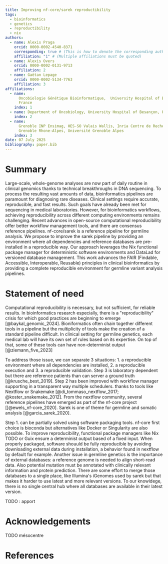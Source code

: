 ```yaml
---
title: Improving nf-core/sarek reproductibility
tags:
  - bioinformatics
  - genetics
  - reproductibility
  - nix
authors:
  - name: Alexis Praga
    orcid: 0000-0002-4540-8371
    corresponding: true # (This is how to denote the corresponding author)
    affiliation: "1" # (Multiple affiliations must be quoted)
  - name: Alexis Overs
    orcid: 0000-0002-0131-9713
    affiliation: 2
  - name: Gaëtan Lepage
    orcid: 0000-0002-5134-7763
    affiliation: 3
affiliations:
  - name:
      Oncobiologie Génétique Bioinformatique,  University Hospital of Besançon,
      France
    index: 1
  - name: Department of Oncobiology, University Hospital of Besançon, France
    index: 2
  - name:
      Grenoble INP Ensimag, HES-SO Valais Wallis, Inria Centre de Recherche
      Grenoble Rhone-Alpes, Université Grenoble Alpes
    index: 3
date: 07 July 2025
bibliography: paper.bib
---
```


# Summary

Large-scale, whole-genome analyses are now part of daily routine in clinical genomics thanks to technical breakthroughs in DNA sequencing. To process the resulting vast amounts of data, bioinformatics pipelines are paramount for diagnosing rare diseases. Clinical settings require accurate, reproducible, and fast results. Such goals have already been met for sequencing in medical laboratories. However, for bioinformatics workflows, achieving reproducibility across different computing environments remains challenging. Recent advances in open-source computational reproducibility offer better workflow management tools, and there are consensus reference pipelines. nf-core/sarek is a reference pipeline for germline analysis. We propose to improve the sarek pipeline by providing an environment where all dependencies and reference databases are pre-installed in a reproducible way.
Our approach leverages the Nix functional package manager for deterministic software environments and DataLad for versioned database management.
This work advances the FAIR (Findable, Accessible, Interoperable, Reusable) principles in clinical bioinformatics by providing a complete reproducible environment for germline variant analysis pipelines.

# Statement of need

Computational reproducibility is necessary, but not sufficient, for reliable
results. In bioinformatics research especially, there is a "reproducibility"
crisis for which good practices are beginning to emerge [@baykal_genomic_2024].
Bioniformatics often chain together different tools in a pipeline but the
multiplicity of tools make the creation of a standard pipeline difficult. In
clinical setting for germline genetics, each medical lab will have its own set
of rules based on its expertise. On top of that, some of these tools can have
non-determinist output [@ziemann_five_2023]

To address those issue, we can separate 3 situations: 1. a reproducible
environment where all dependencies are installed, 2. a reproducible execution
and 3. a reproducible validation. Step 3 is laboratory dependent but there are
reference patients than can server a ground truth [@krusche_best_2019]. Step 2
has been improved with workflow manager supporting in a transparent way multiple
schedulers. thanks to tools like Nextflow or Snakemake
[@di_tommaso_nextflow_2017; @koster_snakemake_2012]. From the nextflow community,
several reference pipelines have emerged as part of the nf-core project []@ewels_nf-core_2020].
Sarek is one of theme for germline and somatic analysis [@garcia_sarek_2020].

Step 1. can be partially solved using software packaging tools. nf-core first
choice is bioconda but alternatives like Docker or Singularity are also
possible. To improve reproducibility, functional package managers like Nix TODO
or Guix ensure a determinist output based of a fixed input. When properly
packaged, software shouuld be fully reproducible by avoiding downloading
external data during installation, a behavior found in nextflow by default for
example. Another issue in germline genetics is the importance of external
databases: a reference genome is needed to align short-read data. Also potential
mutation must be annotated with clinically relevant information and protein
prediction. There are some effort to merge those databases to a single place,
like Illumina's iGenomes used by sarek but that makes it harder to use latest
and more relevant versions. To our knowldege, there is no single central hub
where all databases are available in their latest version.

TODO : apport

# Acknowledgements

TODO mésocentre

# References
